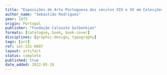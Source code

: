 ```yaml
---
title: "Exposições de Arte Portuguesa dos séculos XIX e XX em Colecções Particulares II"
author_name: "Sebastião Rodrigues"
year: 1972
origin: Portugal
publisher: "Fundação Calouste Gulbenkian"
formats: [catalogue, book, book-cover]
disciplines: [graphic-design, typography]
tags: [art]
ref: sol-231-0007
layout: artifact
status: complete
published: true
date_added: 2022-05-18
---
```

